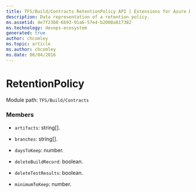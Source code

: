 ```yaml
---
title: TFS/Build/Contracts RetentionPolicy API | Extensions for Azure DevOps Services
description: Data representation of a retention policy.
ms.assetid: 4e7f23b0-6b93-91a6-57e4-b2008a817382
ms.technology: devops-ecosystem
generated: true
author: chcomley
ms.topic: article
ms.author: chcomley
ms.date: 08/04/2016
---
```


# RetentionPolicy

Module path: `TFS/Build/Contracts`

### Members

- `artifacts`: string[].

- `branches`: string[].

- `daysToKeep`: number.

- `deleteBuildRecord`: boolean.

- `deleteTestResults`: boolean.

- `minimumToKeep`: number.
